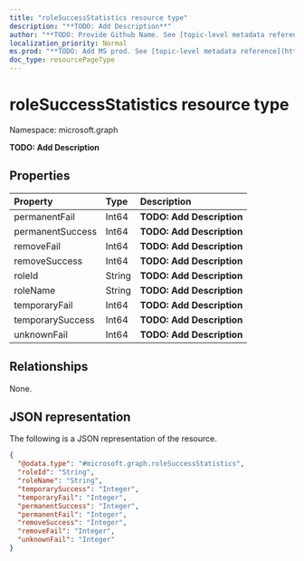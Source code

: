 ```yaml
---
title: "roleSuccessStatistics resource type"
description: "**TODO: Add Description**"
author: "**TODO: Provide Github Name. See [topic-level metadata reference](https://msgo.azurewebsites.net/add/document/guidelines/metadata.html#topic-level-metadata)**"
localization_priority: Normal
ms.prod: "**TODO: Add MS prod. See [topic-level metadata reference](https://msgo.azurewebsites.net/add/document/guidelines/metadata.html#topic-level-metadata)**"
doc_type: resourcePageType
---
```


# roleSuccessStatistics resource type

Namespace: microsoft.graph

**TODO: Add Description**

## Properties
|Property|Type|Description|
|:---|:---|:---|
|permanentFail|Int64|**TODO: Add Description**|
|permanentSuccess|Int64|**TODO: Add Description**|
|removeFail|Int64|**TODO: Add Description**|
|removeSuccess|Int64|**TODO: Add Description**|
|roleId|String|**TODO: Add Description**|
|roleName|String|**TODO: Add Description**|
|temporaryFail|Int64|**TODO: Add Description**|
|temporarySuccess|Int64|**TODO: Add Description**|
|unknownFail|Int64|**TODO: Add Description**|

## Relationships
None.

## JSON representation
The following is a JSON representation of the resource.
<!-- {
  "blockType": "resource",
  "@odata.type": "microsoft.graph.roleSuccessStatistics"
}
-->
``` json
{
  "@odata.type": "#microsoft.graph.roleSuccessStatistics",
  "roleId": "String",
  "roleName": "String",
  "temporarySuccess": "Integer",
  "temporaryFail": "Integer",
  "permanentSuccess": "Integer",
  "permanentFail": "Integer",
  "removeSuccess": "Integer",
  "removeFail": "Integer",
  "unknownFail": "Integer"
}
```

